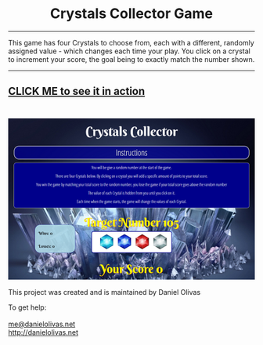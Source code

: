 <h1 align="center">
Crystals Collector Game
</h1>

***

This game has four Crystals to choose from, each with a different, randomly assigned value - which changes each time your play.  You 
click on a crystal to increment your score, the goal being to exactly match the number shown.

---
[CLICK ME to see it in action](https://olivas1406.github.io/Crystal_Collector/)
<br><br>
---
![Crystals Collector Screen Cap](./cc.png)

This project was created and is maintained by Daniel Olivas

To get help:<br><br>
me@danielolivas.net<br>
http://danielolivas.net
